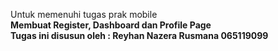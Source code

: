Untuk memenuhi tugas prak mobile
<br>
<b> Membuat Register, Dashboard dan Profile Page
  <br>Tugas ini disusun oleh : 
  Reyhan Nazera Rusmana
  065119099
</b>

